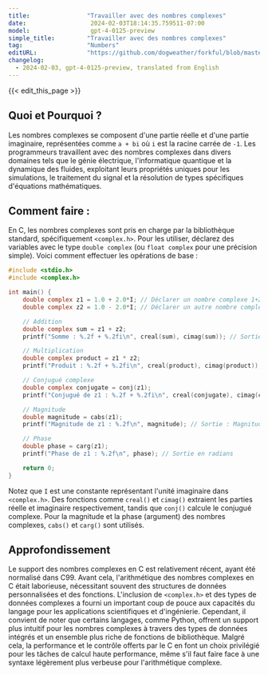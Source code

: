 ```yaml
---
title:                "Travailler avec des nombres complexes"
date:                  2024-02-03T18:14:35.759511-07:00
model:                 gpt-4-0125-preview
simple_title:         "Travailler avec des nombres complexes"
tag:                  "Numbers"
editURL:              "https://github.com/dogweather/forkful/blob/master/content/fr/c/working-with-complex-numbers.md"
changelog:
  - 2024-02-03, gpt-4-0125-preview, translated from English
---
```


{{< edit_this_page >}}

## Quoi et Pourquoi ?

Les nombres complexes se composent d'une partie réelle et d'une partie imaginaire, représentées comme `a + bi` où `i` est la racine carrée de `-1`. Les programmeurs travaillent avec des nombres complexes dans divers domaines tels que le génie électrique, l'informatique quantique et la dynamique des fluides, exploitant leurs propriétés uniques pour les simulations, le traitement du signal et la résolution de types spécifiques d'équations mathématiques.

## Comment faire :

En C, les nombres complexes sont pris en charge par la bibliothèque standard, spécifiquement `<complex.h>`. Pour les utiliser, déclarez des variables avec le type `double complex` (ou `float complex` pour une précision simple). Voici comment effectuer les opérations de base :

```c
#include <stdio.h>
#include <complex.h>

int main() {
    double complex z1 = 1.0 + 2.0*I; // Déclarer un nombre complexe 1+2i
    double complex z2 = 1.0 - 2.0*I; // Déclarer un autre nombre complexe 1-2i

    // Addition
    double complex sum = z1 + z2;
    printf("Somme : %.2f + %.2fi\n", creal(sum), cimag(sum)); // Sortie : Somme : 2.00 + 0.00i

    // Multiplication
    double complex product = z1 * z2;
    printf("Produit : %.2f + %.2fi\n", creal(product), cimag(product)); // Sortie : Produit : 5.00 + 0.00i

    // Conjugué complexe
    double complex conjugate = conj(z1);
    printf("Conjugué de z1 : %.2f + %.2fi\n", creal(conjugate), cimag(conjugate)); // Sortie : Conjugué de z1 : 1.00 - 2.00i

    // Magnitude
    double magnitude = cabs(z1);
    printf("Magnitude de z1 : %.2f\n", magnitude); // Sortie : Magnitude de z1 : 2.24

    // Phase
    double phase = carg(z1);
    printf("Phase de z1 : %.2f\n", phase); // Sortie en radians

    return 0;
}
```
Notez que `I` est une constante représentant l'unité imaginaire dans `<complex.h>`. Des fonctions comme `creal()` et `cimag()` extraient les parties réelle et imaginaire respectivement, tandis que `conj()` calcule le conjugué complexe. Pour la magnitude et la phase (argument) des nombres complexes, `cabs()` et `carg()` sont utilisés.

## Approfondissement

Le support des nombres complexes en C est relativement récent, ayant été normalisé dans C99. Avant cela, l'arithmétique des nombres complexes en C était laborieuse, nécessitant souvent des structures de données personnalisées et des fonctions. L'inclusion de `<complex.h>` et des types de données complexes a fourni un important coup de pouce aux capacités du langage pour les applications scientifiques et d'ingénierie. Cependant, il convient de noter que certains langages, comme Python, offrent un support plus intuitif pour les nombres complexes à travers des types de données intégrés et un ensemble plus riche de fonctions de bibliothèque. Malgré cela, la performance et le contrôle offerts par le C en font un choix privilégié pour les tâches de calcul haute performance, même s'il faut faire face à une syntaxe légèrement plus verbeuse pour l'arithmétique complexe.
